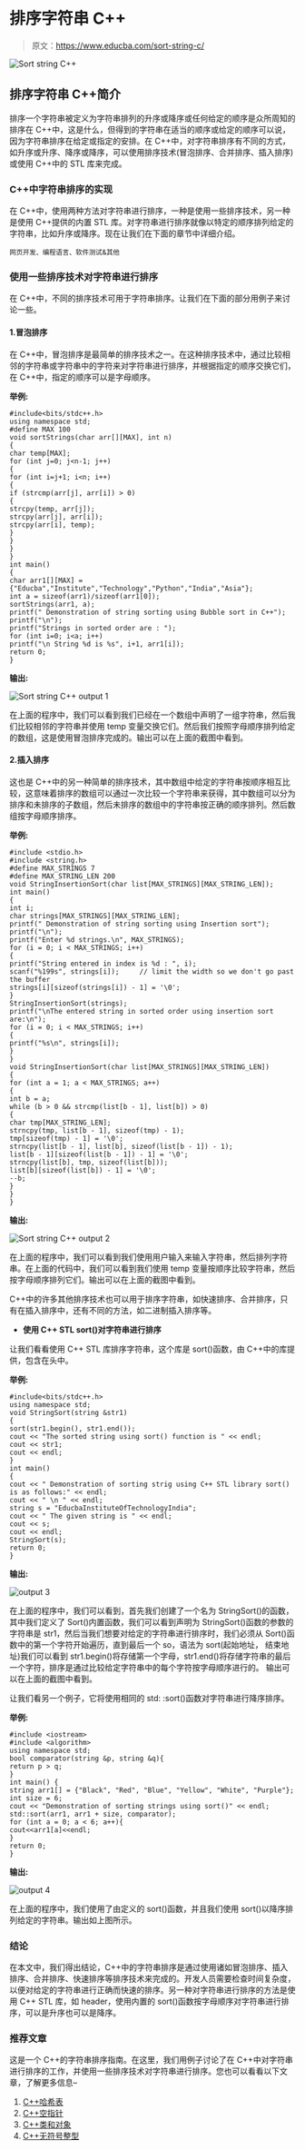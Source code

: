 # 排序字符串 C++

> 原文：<https://www.educba.com/sort-string-c/>

![Sort string C++](img/1e1d317eb617dbb765739fb7c7562a4f.png)



## 排序字符串 C++简介

排序一个字符串被定义为字符串排列的升序或降序或任何给定的顺序是众所周知的排序在 C++中，这是什么，但得到的字符串在适当的顺序或给定的顺序可以说，因为字符串排序在给定或指定的安排。在 C++中，对字符串排序有不同的方式，如升序或升序、降序或降序，可以使用排序技术(冒泡排序、合并排序、插入排序)或使用 C++中的 STL 库来完成。

### C++中字符串排序的实现

在 C++中，使用两种方法对字符串进行排序，一种是使用一些排序技术，另一种是使用 C++提供的内置 STL 库。对字符串进行排序就像以特定的顺序排列给定的字符串，比如升序或降序。现在让我们在下面的章节中详细介绍。

<small>网页开发、编程语言、软件测试&其他</small>

### 使用一些排序技术对字符串进行排序

在 C++中，不同的排序技术可用于字符串排序。让我们在下面的部分用例子来讨论一些。

#### 1.冒泡排序

在 C++中，冒泡排序是最简单的排序技术之一。在这种排序技术中，通过比较相邻的字符串或字符串中的字符来对字符串进行排序，并根据指定的顺序交换它们，在 C++中，指定的顺序可以是字母顺序。

**举例:**

```
#include<bits/stdc++.h>
using namespace std;
#define MAX 100
void sortStrings(char arr[][MAX], int n)
{
char temp[MAX];
for (int j=0; j<n-1; j++)
{
for (int i=j+1; i<n; i++)
{
if (strcmp(arr[j], arr[i]) > 0)
{
strcpy(temp, arr[j]);
strcpy(arr[j], arr[i]);
strcpy(arr[i], temp);
}
}
}
}
int main()
{
char arr1[][MAX] = {"Educba","Institute","Technology","Python","India","Asia"};
int a = sizeof(arr1)/sizeof(arr1[0]);
sortStrings(arr1, a);
printf(" Demonstration of string sorting using Bubble sort in C++");
printf("\n");
printf("Strings in sorted order are : ");
for (int i=0; i<a; i++)
printf("\n String %d is %s", i+1, arr1[i]);
return 0;
}
```

**输出:**

![Sort string C++ output 1](img/6e2a0b1a14f81af62a09ee454d9f1bca.png)



在上面的程序中，我们可以看到我们已经在一个数组中声明了一组字符串，然后我们比较相邻的字符串并使用 temp 变量交换它们。然后我们按照字母顺序排列给定的数组，这是使用冒泡排序完成的。输出可以在上面的截图中看到。

#### 2.插入排序

这也是 C++中的另一种简单的排序技术，其中数组中给定的字符串按顺序相互比较，这意味着排序的数组可以通过一次比较一个字符串来获得，其中数组可以分为排序和未排序的子数组，然后未排序的数组中的字符串按正确的顺序排列。然后数组按字母顺序排序。

**举例:**

```
#include <stdio.h>
#include <string.h>
#define MAX_STRINGS 7
#define MAX_STRING_LEN 200
void StringInsertionSort(char list[MAX_STRINGS][MAX_STRING_LEN]);
int main()
{
int i;
char strings[MAX_STRINGS][MAX_STRING_LEN];
printf(" Demonstration of string sorting using Insertion sort");
printf("\n");
printf("Enter %d strings.\n", MAX_STRINGS);
for (i = 0; i < MAX_STRINGS; i++)
{
printf("String entered in index is %d : ", i);
scanf("%199s", strings[i]);     // limit the width so we don't go past the buffer
strings[i][sizeof(strings[i]) - 1] = '\0';
}
StringInsertionSort(strings);
printf("\nThe entered string in sorted order using insertion sort are:\n");
for (i = 0; i < MAX_STRINGS; i++)
{
printf("%s\n", strings[i]);
}
}
void StringInsertionSort(char list[MAX_STRINGS][MAX_STRING_LEN])
{
for (int a = 1; a < MAX_STRINGS; a++)
{
int b = a;
while (b > 0 && strcmp(list[b - 1], list[b]) > 0)
{
char tmp[MAX_STRING_LEN];
strncpy(tmp, list[b - 1], sizeof(tmp) - 1);
tmp[sizeof(tmp) - 1] = '\0';
strncpy(list[b - 1], list[b], sizeof(list[b - 1]) - 1);
list[b - 1][sizeof(list[b - 1]) - 1] = '\0';
strncpy(list[b], tmp, sizeof(list[b]));
list[b][sizeof(list[b]) - 1] = '\0';
--b;
}
}
}
```

**输出:**

![Sort string C++ output 2](img/46f8476bde7cad608b2e91fd8902cf96.png)



在上面的程序中，我们可以看到我们使用用户输入来输入字符串，然后排列字符串。在上面的代码中，我们可以看到我们使用 temp 变量按顺序比较字符串，然后按字母顺序排列它们。输出可以在上面的截图中看到。

C++中的许多其他排序技术也可以用于排序字符串，如快速排序、合并排序，只有在插入排序中，还有不同的方法，如二进制插入排序等。

*   **使用 C++ STL sort()对字符串进行排序**

让我们看看使用 C++ STL 库排序字符串，这个库是 sort()函数，由 C++中的库提供，包含在<algorithm>头中。</algorithm>

**举例:**

```
#include<bits/stdc++.h>
using namespace std;
void StringSort(string &str1)
{
sort(str1.begin(), str1.end());
cout << "The sorted string using sort() function is " << endl;
cout << str1;
cout << endl;
}
int main()
{
cout << " Demonstration of sorting strig using C++ STL library sort() is as follows:" << endl;
cout << " \n " << endl;
string s = "EducbaInstituteOfTechnologyIndia";
cout << " The given string is " << endl;
cout << s;
cout << endl;
StringSort(s);
return 0;
}
```

**输出:**

![output 3](img/d48b78a79d8a2db1a75555cef3af2a60.png)



在上面的程序中，我们可以看到，首先我们创建了一个名为 StringSort()的函数，其中我们定义了 Sort()内置函数，我们可以看到声明为 StringSort()函数的参数的字符串是 str1，然后当我们想要对给定的字符串进行排序时，我们必须从 Sort()函数中的第一个字符开始遍历，直到最后一个 so，语法为 sort(起始地址， 结束地址)我们可以看到 str1.begin()将存储第一个字母，str1.end()将存储字符串的最后一个字符，排序是通过比较给定字符串中的每个字符按字母顺序进行的。 输出可以在上面的截图中看到。

让我们看另一个例子，它将使用相同的 std: :sort()函数对字符串进行降序排序。

**举例:**

```
#include <iostream>
#include <algorithm>
using namespace std;
bool comparator(string &p, string &q){
return p > q;
}
int main() {
string arr1[] = {"Black", "Red", "Blue", "Yellow", "White", "Purple"};
int size = 6;
cout << "Demonstration of sorting strings using sort()" << endl;
std::sort(arr1, arr1 + size, comparator);
for (int a = 0; a < 6; a++){
cout<<arr1[a]<<endl;
}
return 0;
}
```

**输出:**

![output 4](img/99eee50b52582deedac6c74dfb1662d1.png)



在上面的程序中，我们使用了由<algorithm>定义的 sort()函数，并且我们使用 sort()以降序排列给定的字符串。输出如上图所示。</algorithm>

### 结论

在本文中，我们得出结论，C++中的字符串排序是通过使用诸如冒泡排序、插入排序、合并排序、快速排序等排序技术来完成的。开发人员需要检查时间复杂度，以便对给定的字符串进行正确而快速的排序。另一种对字符串进行排序的方法是使用 C++ STL 库，如 <algorithm>header，使用内置的 sort()函数按字母顺序对字符串进行排序，可以是升序也可以是降序。</algorithm>

### 推荐文章

这是一个 C++的字符串排序指南。在这里，我们用例子讨论了在 C++中对字符串进行排序的工作，并使用一些排序技术对字符串进行排序。您也可以看看以下文章，了解更多信息–

1.  [C++哈希表](https://www.educba.com/c-plus-plus-hashset/)
2.  [C++空指针](https://www.educba.com/c-plus-plus-void-pointer/)
3.  [C++类和对象](https://www.educba.com/c-plus-plus-class-and-object/)
4.  [C++无符号整型](https://www.educba.com/c-plus-plus-unsigned-int/)





